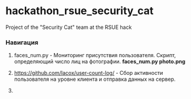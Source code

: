 # hackathon_rsue_security_cat
Project of the "Security Cat" team at the RSUE hack

### Навигация
1) faces_num.py - Мониторинг присутствия пользователя. Скрипт, определяющий число лиц на фотографии.
**faces_num.py photo.png**

2) https://github.com/Iacox/user-count-log/ - Сбор активности пользователя на уровне клиента и отправка данных на сервер.

3) 
